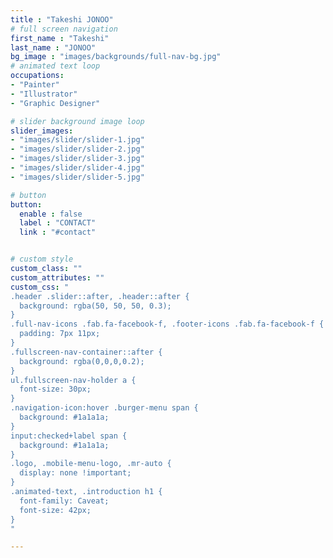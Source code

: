 ```yaml
---
title : "Takeshi JONOO"
# full screen navigation
first_name : "Takeshi"
last_name : "JONOO"
bg_image : "images/backgrounds/full-nav-bg.jpg"
# animated text loop
occupations:
- "Painter"
- "Illustrator"
- "Graphic Designer"

# slider background image loop
slider_images:
- "images/slider/slider-1.jpg"
- "images/slider/slider-2.jpg"
- "images/slider/slider-3.jpg"
- "images/slider/slider-4.jpg"
- "images/slider/slider-5.jpg"

# button
button:
  enable : false
  label : "CONTACT"
  link : "#contact"


# custom style
custom_class: ""
custom_attributes: ""
custom_css: "
.header .slider::after, .header::after {
  background: rgba(50, 50, 50, 0.3);  
}
.full-nav-icons .fab.fa-facebook-f, .footer-icons .fab.fa-facebook-f {
  padding: 7px 11px;
}
.fullscreen-nav-container::after {
  background: rgba(0,0,0,0.2);
}
ul.fullscreen-nav-holder a {
  font-size: 30px;
}
.navigation-icon:hover .burger-menu span {
  background: #1a1a1a;
}
input:checked+label span {
  background: #1a1a1a;
}
.logo, .mobile-menu-logo, .mr-auto {
  display: none !important;
}
.animated-text, .introduction h1 {
  font-family: Caveat;
  font-size: 42px;
}
"

---
```

